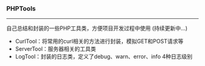 ### PHPTools
*****
自己总结和封装的一些PHP工具类，方便项目开发过程中使用 (持续更新中...)
+ CurlTool：将常用的curl相关的方法进行封装，模拟GET和POST请求等
+ ServerTool：服务器相关的工具类
+ LogTool：封装的日志类，定义了debug、warn、error、info 4种日志级别
